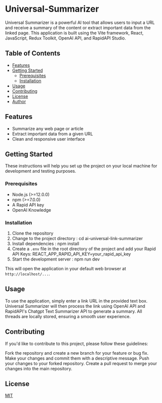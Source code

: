# Universal-Summarizer

Universal Summarizer is a powerful AI tool that allows users to input a URL and receive a summary of the content or extract important data from the linked page. This application is built using the Vite framework, React, JavaScript, Redux Toolkit, OpenAI API, and RapidAPI Studio.

## Table of Contents
- [Features](#features)
- [Getting Started](#getting-started)
  - [Prerequisites](#prerequisites)
  - [Installation](#installation)
- [Usage](#usage)
- [Contributing](#contributing)
- [License](#license)
- [Author](#author)

## Features

- Summarize any web page or article
- Extract important data from a given URL
- Clean and responsive user interface

## Getting Started

These instructions will help you set up the project on your local machine for development and testing purposes.

### Prerequisites

- Node.js (>=12.0.0)
- npm (>=7.0.0)
- A Rapid API key
- OpenAI Knowledge

### Installation

1. Clone the repository
2. Change to the project directory : cd ai-universal-link-summarizer
3. Install dependencies : npm install
4. Create a `.env` file in the root directory of the project and add your Rapid API Keys:   REACT_APP_RAPID_API_KEY=your_rapid_api_key
5. Start the development server : npm run dev

This will open the application in your default web browser at `http://localhost/...`.


## Usage

To use the application, simply enter a link URL in the provided text box. Universal Summarizer will then process the link using OpenAI API and RapidAPI's Chatgpt Text Summarizer API to generate a summary. All threads are locally stored, ensuring a smooth user experience.


## Contributing

If you'd like to contribute to this project, please follow these guidelines:

Fork the repository and create a new branch for your feature or bug fix.
Make your changes and commit them with a descriptive message.
Push your changes to your forked repository.
Create a pull request to merge your changes into the main repository.


## License

[MIT](https://choosealicense.com/licenses/mit/)
